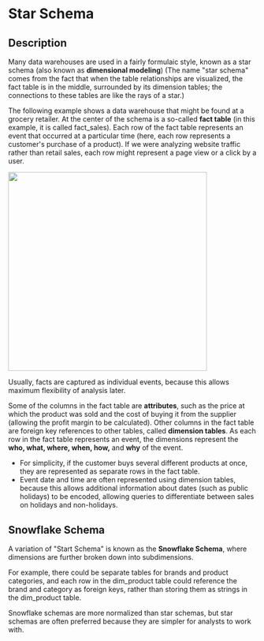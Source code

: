 # Star Schema

## Description

Many data warehouses are used in a fairly formulaic style, known as a star schema (also known as **dimensional modeling**) (The name "star schema" comes from the fact that when the table relationships are visualized, the fact table is in the middle, surrounded by its dimension tables; the connections to these tables are like the rays of a star.)

The following example shows a data warehouse that might be found at a grocery retailer.
At the center of the schema is a so-called **fact table** (in this example, it is called fact_sales).
Each row of the fact table represents an event that occurred at a particular time (here, each row represents a customer's purchase of a product).
If we were analyzing website traffic rather than retail sales, each row might represent a page view or a click by a user.

<img src="image1.png" style="width:4.20139in" />

Usually, facts are captured as individual events, because this allows maximum flexibility of analysis later.

Some of the columns in the fact table are **attributes**, such as the price at which the product was sold and the cost of buying it from the supplier (allowing the profit margin to be calculated).
Other columns in the fact table are foreign key references to other tables, called **dimension tables**.
As each row in the fact table represents an event, the dimensions represent the **who, what, where, when, how,** and **why** of the event.

- For simplicity, if the customer buys several different products at once, they are represented as separate rows in the fact table.
- Event date and time are often represented using dimension tables, because this allows additional information about dates (such as public holidays) to be encoded, allowing queries to differentiate between sales on holidays and non-holidays.

## Snowflake Schema

A variation of "Start Schema" is known as the **Snowflake Schema**, where dimensions are further broken down into subdimensions.

For example, there could be separate tables for brands and product categories, and each row in the dim_product table could reference the brand and category as foreign keys, rather than storing them as strings in the dim_product table.

Snowflake schemas are more normalized than star schemas, but star schemas are often preferred because they are simpler for analysts to work with.
